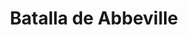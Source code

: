 ﻿---
title: "Batalla de Abbeville"
permalink: periodes_676.html
layout: periode
dataInici: 1940-05-27
dataFi: 1940-06-04
sidebar: periodes
pares:
  - id: 670
    title: "Batalla de Francia"
    dataInici: "(1940-05-10)"
    dataFi: "(1940-06-25)"

fills:
jocsPrincipals:
jocsEscenaris:
  - title: "Abbeville 1940"
    bggId: 15877

jocsEpoca:
jocsEpocaEscenaris:
---
